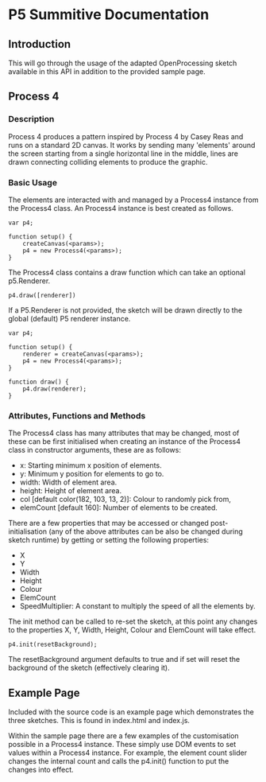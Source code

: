 # P5 Summitive Documentation
## Introduction
This will go through the usage of the adapted OpenProcessing sketch available in this API in addition to the provided sample page.

## Process 4
### Description
Process 4 produces a pattern inspired by Process 4 by Casey Reas and runs on a standard 2D canvas. It works by sending many 'elements' around the screen starting from a single horizontal line in the middle, lines are drawn connecting colliding elements to produce the graphic.

### Basic Usage
The elements are interacted with and managed by a Process4 instance from the Process4 class. An Process4 instance is best created as follows.

~~~~
var p4;

function setup() {
    createCanvas(<params>);
    p4 = new Process4(<params>);
}
~~~~

The Process4 class contains a draw function which can take an optional p5.Renderer.
~~~~
p4.draw([renderer])
~~~~
If a P5.Renderer is not provided, the sketch will be drawn directly to the global (default) P5 renderer instance.

~~~~
var p4;

function setup() {
    renderer = createCanvas(<params>);
    p4 = new Process4(<params>);
}

function draw() {
    p4.draw(renderer);
}
~~~~

### Attributes, Functions and Methods
The Process4 class has many attributes that may be changed, most of these can be first initialised when creating an instance of the Process4 class in constructor arguments, these are as follows:

- x: Starting minimum x position of elements.
- y: Minimum y position for elements to go to.
- width: Width of element area.
- height: Height of element area.
- col [default color(182, 103, 13, 2)]: Colour to randomly pick from,
- elemCount [default 160]: Number of elements to be created.


There are a few properties that may be accessed or changed post-initialisation (any of the above attributes can be also be changed during sketch runtime) by getting or setting the following properties:

- X
- Y
- Width
- Height
- Colour
- ElemCount
- SpeedMultiplier: A constant to multiply the speed of all the elements by.

The init method can be called to re-set the sketch, at this point any changes to the properties X, Y, Width, Height, Colour and ElemCount will take effect.

~~~~
p4.init(resetBackground);
~~~~
The resetBackground argument defaults to true and if set will reset the background of the sketch (effectively clearing it).


## Example Page
Included with the source code is an example page which demonstrates the three sketches.
This is found in index.html and index.js.

Within the sample page there are a few examples of the customisation possible in a Process4 instance. These simply use DOM events to set values within a Process4 instance. For example, the element count slider changes the internal count and calls the p4.init() function to put the changes into effect.
